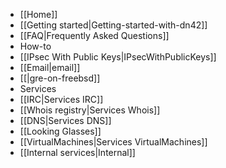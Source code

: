  * [[Home]]
  * [[Getting started|Getting-started-with-dn42]]
  * [[FAQ|Frequently Asked Questions]]
 * How-to
  * [[IPsec With Public Keys|IPsecWithPublicKeys]]
  * [[Email|email]]
  * [[|gre-on-freebsd]]
 * Services
  * [[IRC|Services IRC]]
  * [[Whois registry|Services Whois]]
  * [[DNS|Services DNS]]
  * [[Looking Glasses]]
  * [[VirtualMachines|Services VirtualMachines]]
  * [[Internal services|Internal]]